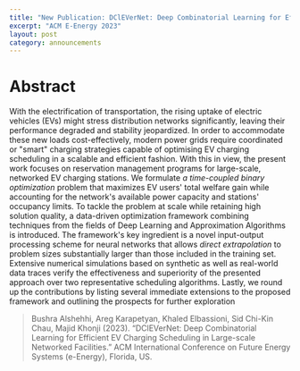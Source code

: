 ```yaml
---
title: "New Publication: DClEVerNet: Deep Combinatorial Learning for Efficient EV Charging Scheduling in Large-scale Networked Facilities. ACM E-Energy 2023"
excerpt: "ACM E-Energy 2023"
layout: post
category: announcements
---
```



# Abstract
With the electrification of transportation, the rising uptake of electric vehicles (EVs)
might stress distribution networks significantly, leaving their performance degraded and stability jeopardized. In order to accommodate these new loads cost-effectively, modern power grids require coordinated or 
"smart" charging strategies capable of optimising EV charging scheduling in a scalable and efficient fashion. With this in view, the present work focuses on reservation management programs for large-scale, networked EV charging stations. We formulate _a time-coupled binary optimization_ problem that maximizes EV users' total welfare gain while accounting for the network's available power capacity and stations' occupancy limits. To tackle the problem at scale while retaining high solution quality, a data-driven optimization framework combining techniques from the fields of Deep Learning and Approximation Algorithms is introduced. The framework's key ingredient is a novel input-output processing scheme for neural networks that allows _direct extrapolation_ to problem sizes substantially larger than those included in the training set. Extensive numerical simulations based on synthetic as well as real-world data traces verify the effectiveness and superiority of the presented approach over two representative scheduling algorithms. Lastly, we round up the contributions by listing several immediate extensions to the proposed framework and outlining the prospects for further exploration

>Bushra Alshehhi, Areg Karapetyan, Khaled Elbassioni, Sid Chi-Kin Chau,  Majid Khonji (2023). “DClEVerNet: Deep Combinatorial Learning for Efficient EV Charging Scheduling in Large-scale Networked Facilities.” ACM International Conference on Future Energy Systems (e-Energy), Florida, US.

